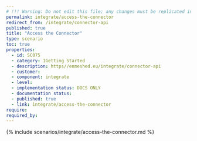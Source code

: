```yaml
---
# !!! Warning: Do not edit this file; any changes must be replicated in Excel !!! 
permalink: integrate/access-the-connector
redirect_from: /integrate/connector-api
published: true
title: "Access the Connector"
type: scenario
toc: true
properties:
  - id: SC075
  - category: 1Getting Started
  - description: https//enmeshed.eu/integrate/connector-api
  - customer:
  - component: integrate
  - level:
  - implementation status: DOCS ONLY
  - documentation status:
  - published: true
  - link: integrate/access-the-connector
require:
required_by:
---
```


{% include scenarios/integrate/access-the-connector.md %}
